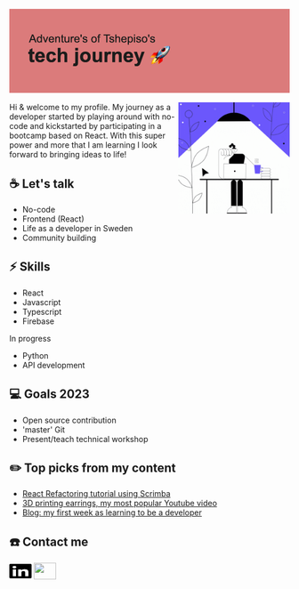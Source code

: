 [![MasterHead](https://github.com/tshepi-tech/tshepi-tech/blob/main/header.png)](https://github.com/tshepi-tech)

<img align="right" alt="Coding" width="200" length="200" src="https://github.com/tshepi-tech/tshepi-tech/blob/main/giphy-codingpurple.gif">

Hi & welcome to my profile. 
My journey as a developer started by playing around with no-code and kickstarted by participating in a bootcamp based on React. With this super power and more that I am learning I look forward to bringing ideas to life!

## ☕ Let's talk

* No-code
* Frontend (React)
* Life as a developer in Sweden
* Community building

## ⚡ Skills

* React 
* Javascript
* Typescript
* Firebase

In progress

* Python
* API development 

## 💻 Goals 2023

* Open source contribution
* 'master' Git
* Present/teach technical workshop

## ✏️ Top picks from my content

* [React Refactoring tutorial using Scrimba](https://scrimba.com/scrim/cVWWPqfZ)
* [3D printing earrings, my most popular Youtube video](https://www.youtube.com/watch?v=kGRgCaaN_W8)
* [Blog:  my first week as learning to be a developer](https://techcurious.hashnode.dev/programming-fundamentals)

## ☎️ Contact me

<p align="left">
<a href="https://www.linkedin.com/in/tshepiso-lehutjo/" target="blank"><img align="center" src="https://github.com/tshepi-tech/tshepi-tech/blob/main/linkedin.svg" alt="" height="30" width="40" /></a>
<a href="your link" target="blank"><img align="center" src="https://cdn.jsdelivr.net/npm/simple-icons@3.0.1/icons/youtube.svg" alt="" height="30" width="40" /></a>
</p>


<!--
**tshepi-tech/tshepi-tech** is a ✨ _special_ ✨ repository because its `README.md` (this file) appears on your GitHub profile.

Here are some ideas to get you started:

- 🔭 I’m currently working on ...
- 🌱 I’m currently learning ...
- 👯 I’m looking to collaborate on ...
- 🤔 I’m looking for help with ...
- 💬 Ask me about ...
- 📫 How to reach me: ...
- 😄 Pronouns: ...
- ⚡ Fun fact: ...

-->
